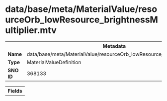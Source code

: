 <h1>data/base/meta/MaterialValue/resourceOrb_lowResource_brightnessMultiplier.mtv</h1><table><tr><th colspan="100%">Metadata</th></tr><tr><td><b>Name</b></td><td>data/base/meta/MaterialValue/resourceOrb_lowResource_brightnessMultiplier.mtv</td></tr><tr><td><b>Type</b></td><td>MaterialValueDefinition</td></tr><tr><td><b>SNO ID</b></td><td>368133</td></tr></table>

<table><tr><th colspan="100%">Fields</th></tr></table>


